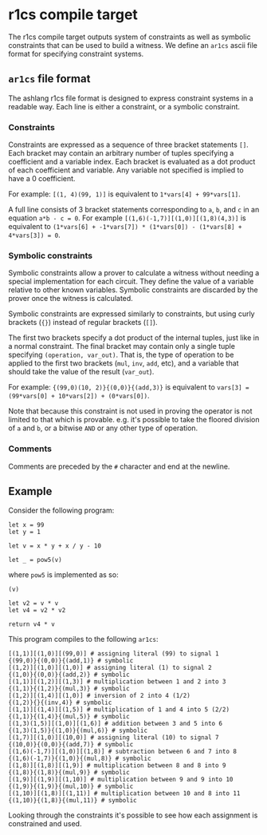 # r1cs compile target

The r1cs compile target outputs system of constraints as well as symbolic constraints that can be used to build a witness. We define an `ar1cs` ascii file format for specifying constraint systems.

## `ar1cs` file format

The ashlang r1cs file format is designed to express constraint systems in a readable way. Each line is either a constraint, or a symbolic constraint.

### Constraints

Constraints are expressed as a sequence of three bracket statements `[]`. Each bracket may contain an arbitrary number of tuples specifying a coefficient and a variable index. Each bracket is evaluated as a dot product of each coefficient and variable. Any variable not specified is implied to have a 0 coefficient.

For example: `[(1, 4)(99, 1)]` is equivalent to `1*vars[4] + 99*vars[1]`.

A full line consists of 3 bracket statements corresponding to `a`, `b`, and `c` in an equation `a*b - c = 0`. For example `[(1,6)(-1,7)][(1,0)][(1,8)(4,3)]` is equivalent to `(1*vars[6] + -1*vars[7]) * (1*vars[0]) - (1*vars[8] + 4*vars[3]) = 0`.

### Symbolic constraints

Symbolic constraints allow a prover to calculate a witness without needing a special implementation for each circuit. They define the value of a variable relative to other known variables. Symbolic constraints are discarded by the prover once the witness is calculated.

Symbolic constraints are expressed similarly to constraints, but using curly brackets (`{}`) instead of regular brackets (`[]`).

The first two brackets specify a dot product of the internal tuples, just like in a normal constraint. The final bracket may contain only a single tuple specifying `(operation, var_out)`. That is, the type of operation to be applied to the first two brackets (`mul`, `inv`, `add`, etc), and a variable that should take the value of the result (`var_out`).

For example: `{(99,0)(10, 2)}{(0,0)}{(add,3)}` is equivalent to `vars[3] = (99*vars[0] + 10*vars[2]) + (0*vars[0])`.

Note that because this constraint is not used in proving the operator is not limited to that which is provable. e.g. it's possible to take the floored division of `a` and `b`, or a bitwise `AND` or any other type of operation.

### Comments

Comments are preceded by the `#` character and end at the newline.

## Example

Consider the following program:

```
let x = 99
let y = 1

let v = x * y + x / y - 10

let _ = pow5(v)
```

where `pow5` is implemented as so:
```
(v)

let v2 = v * v
let v4 = v2 * v2

return v4 * v
```

This program compiles to the following `ar1cs`:

```
[(1,1)][(1,0)][(99,0)] # assigning literal (99) to signal 1
{(99,0)}{(0,0)}{(add,1)} # symbolic
[(1,2)][(1,0)][(1,0)] # assigning literal (1) to signal 2
{(1,0)}{(0,0)}{(add,2)} # symbolic
[(1,1)][(1,2)][(1,3)] # multiplication between 1 and 2 into 3
{(1,1)}{(1,2)}{(mul,3)} # symbolic
[(1,2)][(1,4)][(1,0)] # inversion of 2 into 4 (1/2)
{(1,2)}{}{(inv,4)} # symbolic
[(1,1)][(1,4)][(1,5)] # multiplication of 1 and 4 into 5 (2/2)
{(1,1)}{(1,4)}{(mul,5)} # symbolic
[(1,3)(1,5)][(1,0)][(1,6)] # addition between 3 and 5 into 6
{(1,3)(1,5)}{(1,0)}{(mul,6)} # symbolic
[(1,7)][(1,0)][(10,0)] # assigning literal (10) to signal 7
{(10,0)}{(0,0)}{(add,7)} # symbolic
[(1,6)(-1,7)][(1,0)][(1,8)] # subtraction between 6 and 7 into 8
{(1,6)(-1,7)}{(1,0)}{(mul,8)} # symbolic
[(1,8)][(1,8)][(1,9)] # multiplication between 8 and 8 into 9
{(1,8)}{(1,8)}{(mul,9)} # symbolic
[(1,9)][(1,9)][(1,10)] # multiplication between 9 and 9 into 10
{(1,9)}{(1,9)}{(mul,10)} # symbolic
[(1,10)][(1,8)][(1,11)] # multiplication between 10 and 8 into 11
{(1,10)}{(1,8)}{(mul,11)} # symbolic
```

Looking through the constraints it's possible to see how each assignment is constrained and used.
